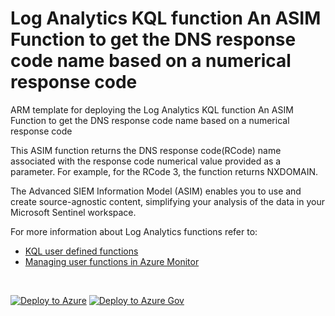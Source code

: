 # Log Analytics KQL function An ASIM Function to get the DNS response code name based on a numerical response code

ARM template for deploying the Log Analytics KQL function An ASIM Function to get the DNS response code name based on a numerical response code

This ASIM function returns the DNS response code(RCode) name associated with the response code numerical value provided as a parameter. For example, for the RCode 3, the function returns NXDOMAIN.  


The Advanced SIEM Information Model (ASIM) enables you to use and create source-agnostic content, simplifying your analysis of the data in your Microsoft Sentinel workspace.

For more information about Log Analytics functions refer to:

- [KQL user defined functions](https://docs.microsoft.com/azure/data-explorer/kusto/query/functions/user-defined-functions)
- [Managing user functions in Azure Monitor](https://docs.microsoft.com/azure/azure-monitor/logs/functions)

<br/>

[![Deploy to Azure](https://aka.ms/deploytoazurebutton)](https://portal.azure.com/#create/Microsoft.Template/https%3A%2F%2Faka.ms%2FASimFunctionLibrary%2FASIM_LookupDnsResponseCode%2FASIM_LookupDnsResponseCode.json) [![Deploy to Azure Gov](https://aka.ms/deploytoazuregovbutton)](https://portal.azure.us/#create/Microsoft.Template/uri/https%3A%2F%2Faka.ms%2FASimFunctionLibrary%2FASIM_LookupDnsResponseCode%2FASIM_LookupDnsResponseCode.json)
